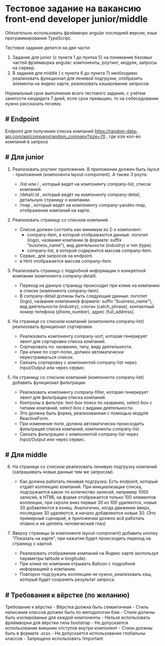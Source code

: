 # Тестовое задание на вакансию front-end developer junior/middle

Обязательно использовать фрэймворк angular последней версии, язык программирования TypeScript.

Тестовое задание делится на две части:
1. Задание для junior (с пункта 1 до пунтка 5) на понимание базовых частей фрэймворка angular: компоненты, роутинг, модули, запросы на сервер.
2. В задание для middle ( с пункта 6 до пункта 7) необходимо реализовать функционал для ленивой подгрузки, отобразить элементы на яндекс карте, реализовать кэширование запросов.

Нормальный срок выполнения всего тестового задания, с учётом занятости кандидата 7 дней, если срок превышен, то на собеседовании нужно рассказать почему.

## # Endpoint

Endpoint для получения списка компаний https://random-data-api.com/api/company/random_company?size=70 , где size кол-во компаний в запросе


## # Для junior

1. Реализовать роутинг приложения.
	В приложении должен быть layout - приложения (компонента layout-component).
	А также 3 роута:
	- /list или / , который ведёт на компоненту company-list, список компаний.
	- /detail/:id , который ведёт на компоненту company-detail, детальную страницу о компании.
	- /map , который ведёт на компоненту company-yandex-map, отображение компаний на карте.

2. Реализовать страницу со списком компаний.
	- Список должен состоять как минимум из 2-х компонент:
		- company-item, в которой отображаются данные: логотип (logo), название компании (в формате: suffix "business_name"), вид деятельности (industry) и тип (type).
		- company-list, в которой содержится массив company-item.
	- Сервис, для запросов на endpoint.
	- в html отображается массив company-item.
	
3. Реализовать страницу с подробной информации о конкретной компании (компонента company-detail).
	- Переход на данную страницу происходит при клике на компанию в списке (компонента company-item).
	- В company-detail должны быть следующие данные: логотип (logo), название компании(в формате: suffix "business_name"), вид деятельности (industry), слоган (catch_phrase), контактный номер телефона (phone_number), адрес (full_address).
	
4. На странице со списком компаний (компонента company-list) реализовать функционал сортировки.
	- Реализовать компоненту company-sort, которая генерирует эвент для сортировки списка компаний.
	- Сортировать по: названию, типу, виду деятельности.
	- При клике по сорт-полю, должен автоматически перестраиваться список.
	- Связать сортировку с компонентой company-list через Input/Output или через сервис.

5.  На страницу со списком компаний (компонента company-list) добавить функционал фильтрации.
	- Реализовать компоненту company-filter, которая генерирует эвент для фильтрации списка компаний.
	- Контролы в фильтре: text-box поиск по названию, select-box с типами компаний, select-box с видами деятельности.
	- Это должна быть форма, реализованная с помощью модуля ReactiveForm.
	- При изменение поля, должна автоматически происходить фильтрация списка компаний, компоненты company-list.
	- Связать фильтрацию с компонентой company-list через Input/Output или через сервис.

## # Для middle

6. На странице со списком реализовать ленивую подгрузку компаний (запрашивать новые данные тем же запросом).
	- Как должна работать ленивая подгрузка:
Есть endpoint, который отдаёт коллекцию компаний. При инициализации списка, подгружается какое-то количество записей, например 1000 записей, в HTML на форме отображается только 100 элементов коллекции, при скроле вниз первые 30 из 100 удаляются, новые 30 добавляются в конец. Аналогично, когда движение вверх,  последние 30 удаляются, в начало добавляются новые 30. (Это примерный сценарий, в приложении должно всё работать плавно и не цеплять человеческий глаз)

7. Вверху страницы (в компоненте layout-component) добавить кнопку "Показать на карте", при нажатии будет происходить переход на страницу с картой.
	- Реализовать отображение компаний на Яндекс карте (используя параметры latitude и longitude).
	- При клике по компании отрывать Balloon с подробной информацией о компании.
	- Повторно подгружать коллекцию не нужно, реализовать кэш, который будет сохранять результат запроса.

## # Требования к вёрстке (по желанию)

Требование к вёрстке
	- Вёрстка должна быть семантичная
	- Стиль написания классов должен быть по методологии бэм
	- Стили должны быть изолированые для каждой компоненты
	- Нельзя использовать фреймворки для вёрстки типа bootstrap
	- Не допускается использование внешних отступов внутри компонент
	- Стили должны быть в формате .scss
	- Не допускается использование глобальны классов
	- Запрещено использовать !important


